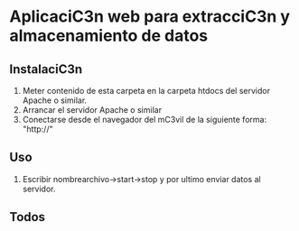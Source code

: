 # AplicaciC3n web para extracciC3n y almacenamiento de datos
## InstalaciC3n
1. Meter contenido de esta carpeta en la carpeta htdocs del servidor Apache o similar.
2. Arrancar el servidor Apache o similar
3. Conectarse desde el navegador del mC3vil de la siguiente forma: "http://<IPMaquina>"
## Uso
1. Escribir nombrearchivo->start->stop y por ultimo enviar datos al servidor.

## Todos
